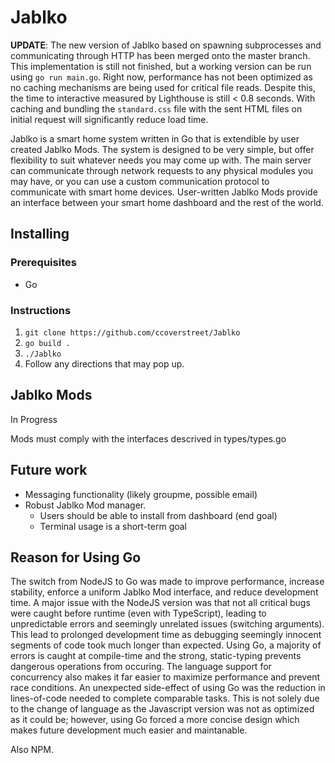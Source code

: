 # Jablko

**UPDATE**: The new version of Jablko based on spawning subprocesses and communicating through HTTP has been merged onto the master branch. This implementation is still not finished, but a working version can be run using `go run main.go`. Right now, performance has not been optimized as no caching mechanisms are being used for critical file reads. Despite this, the time to interactive measured by Lighthouse is still < 0.8 seconds. With caching and bundling the `standard.css` file with the sent HTML files on initial request will significantly reduce load time.

Jablko is a smart home system written in Go that is extendible by user created Jablko Mods. The system is designed to be very simple, but offer flexibility to suit whatever needs you may come up with. The main server can communicate through network requests to any physical modules you may have, or you can use a custom communication protocol to communicate with smart home devices. User-written Jablko Mods provide an interface between your smart home dashboard and the rest of the world.

## Installing

### Prerequisites
- Go

### Instructions

1. `git clone https://github.com/ccoverstreet/Jablko`
2. `go build .`
3. `./Jablko`
4. Follow any directions that may pop up.


## Jablko Mods

In Progress

Mods must comply with the interfaces descrived in types/types.go

## Future work

- Messaging functionality (likely groupme, possible email) 
- Robust Jablko Mod manager.
  - Users should be able to install from dashboard (end goal)
  - Terminal usage is a short-term goal

## Reason for Using Go

The switch from NodeJS to Go was made to improve performance, increase stability, enforce a uniform Jablko Mod interface, and reduce development time. A major issue with the NodeJS version was that not all critical bugs were caught before runtime (even with TypeScript), leading to unpredictable errors and seemingly unrelated issues (switching arguments). This lead to prolonged development time as debugging seemingly innocent segments of code took much longer than expected. Using Go, a majority of errors is caught at compile-time and the strong, static-typing prevents dangerous operations from occuring. The language support for concurrency also makes it far easier to maximize performance and prevent race conditions. An unexpected side-effect of using Go was the reduction in lines-of-code needed to complete comparable tasks. This is not solely due to the change of language as the Javascript version was not as optimized as it could be; however, using Go forced a more concise design which makes future development much easier and maintanable.

Also NPM.
